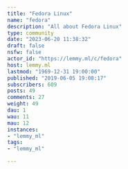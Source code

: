 ```yaml
---
title: "Fedora Linux" 
name: "fedora"
description: "All about Fedora Linux"
type: community
date: "2023-06-20 11:38:32"
draft: false
nsfw: false
actor_id: "https://lemmy.ml/c/fedora"
host: lemmy.ml
lastmod: "1969-12-31 19:00:00"
published: "2019-06-05 19:08:17"
subscribers: 609
posts: 49
comments: 27
weight: 49
dau: 1
wau: 11
mau: 12
instances:
- "lemmy_ml"
tags: 
- "lemmy_ml"

---
```

